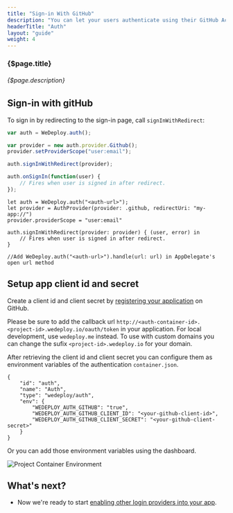 ```yaml
---
title: "Sign-in With GitHub"
description: "You can let your users authenticate using their GitHub Accounts by integrating GitHub Sign-In into your app."
headerTitle: "Auth"
layout: "guide"
weight: 4
---
```


### {$page.title}

###### {$page.description}

<article id="1">

## Sign-in with gitHub

To sign in by redirecting to the sign-in page, call `signInWithRedirect`:


```javascript
var auth = WeDeploy.auth();

var provider = new auth.provider.Github();
provider.setProviderScope("user:email");

auth.signInWithRedirect(provider);

auth.onSignIn(function(user) {
	// Fires when user is signed in after redirect.
});
```

```text/x-swift
let auth = WeDeploy.auth("<auth-url>");
let provider = AuthProvider(provider: .github, redirectUri: "my-app://")
provider.providerScope = "user:email"

auth.signInWithRedirect(provider: provider) { (user, error) in
    // Fires when user is signed in after redirect.
}

//Add WeDeploy.auth("<auth-url>").handle(url: url) in AppDelegate's open url method	
```


</article>

<article id="2">

## Setup app client id and secret

Create a client id and client secret by [registering your application](https://github.com/settings/applications/new) on GitHub. 

<aside>

Please be sure to add the callback url `http://<auth-container-id>.<project-id>.wedeploy.io/oauth/token` in your application.
For local development, use `wedeploy.me` instead. To use with custom domains you can change the sufix `<project-id>.wedeploy.io` for your domain.

</aside>

After retrieving the client id and client secret you can configure them as environment variables of the authentication `container.json`.

```application/json
{
	"id": "auth",
	"name": "Auth",
	"type": "wedeploy/auth",
	"env": {
		"WEDEPLOY_AUTH_GITHUB": "true",
		"WEDEPLOY_AUTH_GITHUB_CLIENT_ID": "<your-github-client-id>",
		"WEDEPLOY_AUTH_GITHUB_CLIENT_SECRET": "<your-github-client-secret>"
	}
}
```

Or you can add those environment variables using the dashboard.

![Project Container Environment](https://cloud.githubusercontent.com/assets/1435318/20008146/296d8a62-a27e-11e6-9e5a-f54bac5a5a85.png)

</article>

## What's next?

* Now we're ready to start [enabling other login providers into your app](/docs/auth/sign-in-with-google.html).
